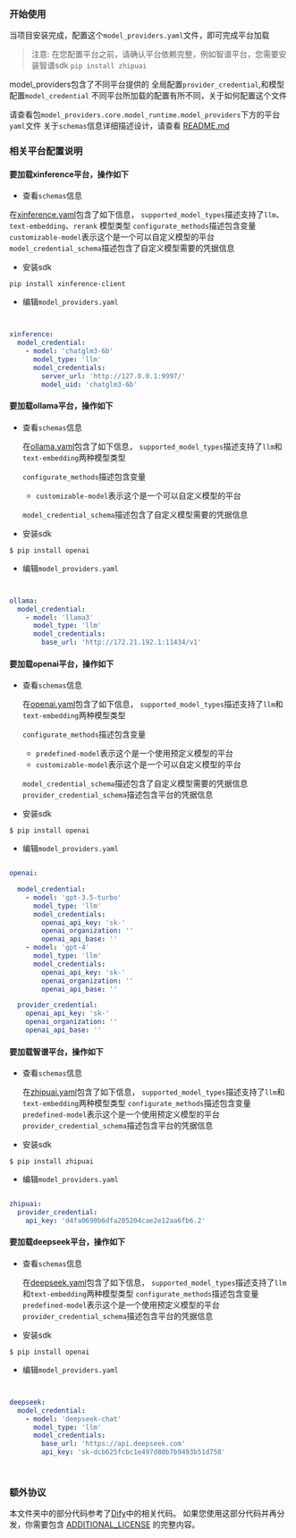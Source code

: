 ### 开始使用

当项目安装完成，配置这个`model_providers.yaml`文件，即可完成平台加载
> 注意: 在您配置平台之前，请确认平台依赖完整，例如智谱平台，您需要安装智谱sdk `pip install zhipuai`

model_providers包含了不同平台提供的 全局配置`provider_credential`,和模型配置`model_credential`
不同平台所加载的配置有所不同，关于如何配置这个文件

请查看包`model_providers.core.model_runtime.model_providers`下方的平台 `yaml`文件
关于`schemas`信息详细描述设计，请查看 [README.md](model_providers/core/model_runtime/README.md)

### 相关平台配置说明

#### 要加载xinference平台，操作如下

- 查看`schemas`信息

在[xinference.yaml](model_providers/core/model_runtime/model_providers/xinference/xinference.yaml)包含了如下信息，
`supported_model_types`描述支持了`llm`、`text-embedding`、`rerank` 模型类型
`configurate_methods`描述包含变量 `customizable-model`表示这个是一个可以自定义模型的平台
`model_credential_schema`描述包含了自定义模型需要的凭据信息

- 安装sdk

```shell
pip install xinference-client
```

- 编辑`model_providers.yaml`

```yaml


xinference:
  model_credential:
    - model: 'chatglm3-6b'
      model_type: 'llm'
      model_credentials:
        server_url: 'http://127.0.0.1:9997/'
        model_uid: 'chatglm3-6b'

```

#### 要加载ollama平台，操作如下

- 查看`schemas`信息

  在[ollama.yaml](model_providers/core/model_runtime/model_providers/ollama/ollama.yaml)包含了如下信息，
  `supported_model_types`描述支持了`llm`和`text-embedding`两种模型类型

  `configurate_methods`描述包含变量
    - `customizable-model`表示这个是一个可以自定义模型的平台

  `model_credential_schema`描述包含了自定义模型需要的凭据信息
- 安装sdk

```shell
$ pip install openai
```

- 编辑`model_providers.yaml`

```yaml


ollama:
  model_credential:
    - model: 'llama3'
      model_type: 'llm'
      model_credentials:
        base_url: 'http://172.21.192.1:11434/v1'

```

#### 要加载openai平台，操作如下

- 查看`schemas`信息

  在[openai.yaml](Fmodel_providers/core/model_runtime/model_providers/openai/openai.yaml)包含了如下信息，
  `supported_model_types`描述支持了`llm`和`text-embedding`两种模型类型

  `configurate_methods`描述包含变量
    - `predefined-model`表示这个是一个使用预定义模型的平台
    - `customizable-model`表示这个是一个可以自定义模型的平台

  `model_credential_schema`描述包含了自定义模型需要的凭据信息
  `provider_credential_schema`描述包含平台的凭据信息
- 安装sdk

```shell
$ pip install openai
```

- 编辑`model_providers.yaml`

```yaml

openai:

  model_credential:
    - model: 'gpt-3.5-turbo'
      model_type: 'llm'
      model_credentials:
        openai_api_key: 'sk-'
        openai_organization: ''
        openai_api_base: ''
    - model: 'gpt-4'
      model_type: 'llm'
      model_credentials:
        openai_api_key: 'sk-'
        openai_organization: ''
        openai_api_base: ''

  provider_credential:
    openai_api_key: 'sk-'
    openai_organization: ''
    openai_api_base: ''
```

#### 要加载智谱平台，操作如下

- 查看`schemas`信息

  在[zhipuai.yaml](model_providers/core/model_runtime/model_providers/zhipuai/zhipuai.yaml)包含了如下信息，
  `supported_model_types`描述支持了`llm`和`text-embedding`两种模型类型
  `configurate_methods`描述包含变量 `predefined-model`表示这个是一个使用预定义模型的平台
  `provider_credential_schema`描述包含平台的凭据信息

- 安装sdk

```shell
$ pip install zhipuai
```

- 编辑`model_providers.yaml`

```yaml

zhipuai:
  provider_credential:
    api_key: 'd4fa0690b6dfa205204cae2e12aa6fb6.2'
```

#### 要加载deepseek平台，操作如下

- 查看`schemas`信息

  在[deepseek.yaml](model_providers/core/model_runtime/model_providers/deepseek/deepseek.yaml)包含了如下信息，
  `supported_model_types`描述支持了`llm`和`text-embedding`两种模型类型
  `configurate_methods`描述包含变量 `predefined-model`表示这个是一个使用预定义模型的平台
  `provider_credential_schema`描述包含平台的凭据信息

- 安装sdk

```shell
$ pip install openai
```

- 编辑`model_providers.yaml`

```yaml


deepseek:
  model_credential:
    - model: 'deepseek-chat'
      model_type: 'llm'
      model_credentials:
        base_url: 'https://api.deepseek.com'
        api_key: 'sk-dcb625fcbc1e497d80b7b9493b51d758'




```

### 额外协议

本文件夹中的部分代码参考了[Dify](https://github.com/langgenius/dify/tree/main/api/core/model_runtime)中的相关代码。
如果您使用这部分代码并再分发，你需要包含 [ADDITIONAL_LICENSE](../../ADDITIONAL_LICENSE) 的完整内容。
